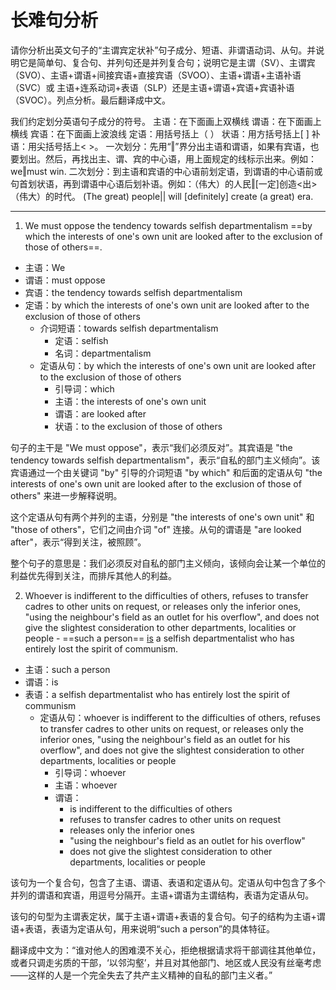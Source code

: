 # 长难句分析

请你分析出英文句子的“主谓宾定状补”句子成分、短语、非谓语动词、从句。并说明它是简单句、复合句、并列句还是并列复合句；说明它是主谓（SV）、主谓宾（SVO）、主语+谓语+间接宾语+直接宾语（SVOO）、主语+谓语+主语补语（SVC）或 主语+连系动词+表语（SLP）还是主语+谓语+宾语+宾语补语（SVOC）。列点分析。最后翻译成中文。

我们约定划分英语句子成分的符号。
主语：在下面画上双横线
谓语：在下面画上横线
宾语：在下面画上波浪线
定语：用括号括上（ ）
状语：用方括号括上[ ] 
补语：用尖括号括上< >。
一次划分：先用“‖”界分出主语和谓语，如果有宾语，也要划出。然后，再找出主、谓、宾的中心语，用上面规定的线标示出来。例如：we‖must win.
二次划分：到主语和宾语的中心语前划定语，到谓语的中心语前或句首划状语，再到谓语中心语后划补语。例如：（伟大）的人民‖[一定]创造<出>（伟大）的时代。
(The great) people|| will [definitely] create (a great) era.

---

1. We must oppose the tendency towards selfish departmentalism ==by which the interests of one's own unit are looked after to the exclusion of those of others==.

*   主语：We
*   谓语：must oppose
*   宾语：the tendency towards selfish departmentalism
*   定语：by which the interests of one's own unit are looked after to the exclusion of those of others
    *   介词短语：towards selfish departmentalism
        *   定语：selfish
        *   名词：departmentalism
    *   定语从句：by which the interests of one's own unit are looked after to the exclusion of those of others
        *   引导词：which
        *   主语：the interests of one's own unit
        *   谓语：are looked after
        *   状语：to the exclusion of those of others


句子的主干是 "We must oppose"，表示“我们必须反对”。其宾语是 "the tendency towards selfish departmentalism"，表示“自私的部门主义倾向”。该宾语通过一个由关键词 "by" 引导的介词短语 "by which" 和后面的定语从句 "the interests of one's own unit are looked after to the exclusion of those of others" 来进一步解释说明。

这个定语从句有两个并列的主语，分别是 "the interests of one's own unit" 和 "those of others"，它们之间由介词 "of" 连接。从句的谓语是 "are looked after"，表示“得到关注，被照顾”。

整个句子的意思是：我们必须反对自私的部门主义倾向，该倾向会让某一个单位的利益优先得到关注，而排斥其他人的利益。


2. Whoever is indifferent to the difficulties of others, refuses to transfer cadres to other units on request, or releases only the inferior ones, "using the neighbour's field as an outlet for his overflow", and does not give the slightest consideration to other departments, localities or people - ==such a person== <u>is</u> a selfish departmentalist who has entirely lost the spirit of communism.

*   主语：such a person
*   谓语：is
*   表语：a selfish departmentalist who has entirely lost the spirit of communism
    *   定语从句：whoever is indifferent to the difficulties of others, refuses to transfer cadres to other units on request, or releases only the inferior ones, "using the neighbour's field as an outlet for his overflow", and does not give the slightest consideration to other departments, localities or people
        *   引导词：whoever
        *   主语：whoever
        *   谓语：
            *   is indifferent to the difficulties of others
            *   refuses to transfer cadres to other units on request
            *   releases only the inferior ones
            *   "using the neighbour's field as an outlet for his overflow"
            *   does not give the slightest consideration to other departments, localities or people

该句为一个复合句，包含了主语、谓语、表语和定语从句。定语从句中包含了多个并列的谓语和宾语，用逗号分隔开。主语+谓语为主谓结构，表语为定语从句。

该句的句型为主谓表定状，属于主语+谓语+表语的复合句。句子的结构为主语+谓语+表语，表语为定语从句，用来说明“such a person”的具体特征。

翻译成中文为：“谁对他人的困难漠不关心，拒绝根据请求将干部调往其他单位，或者只调走劣质的干部，‘以邻沟壑’，并且对其他部门、地区或人民没有丝毫考虑——这样的人是一个完全失去了共产主义精神的自私的部门主义者。”